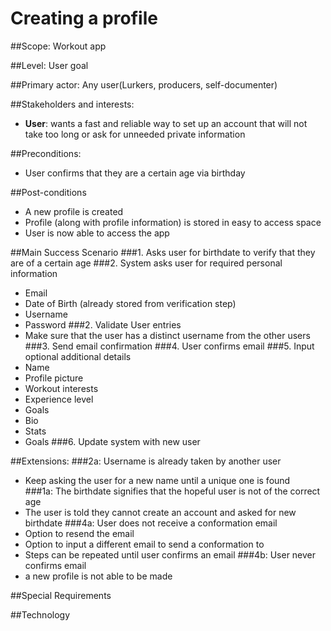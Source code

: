 # Creating a profile 

##Scope: Workout app 

##Level: User goal 

##Primary actor: Any user(Lurkers, producers, self-documenter)

##Stakeholders and interests: 
- **User**: wants a fast and reliable way to set up an account that will 
not take too long or ask for unneeded private information

##Preconditions: 
- User confirms that they are a certain age via birthday

##Post-conditions
- A new profile is created
- Profile (along with profile information) is stored in easy to access space
- User is now able to access the app 

##Main Success Scenario
###1. Asks user for birthdate to verify that they are of a certain age
###2. System asks user for required personal information
  - Email
  - Date of Birth (already stored from verification step)
  - Username
  - Password
###2. Validate User entries
  - Make sure that the user has a distinct username from the other users
###3. Send email confirmation
###4. User confirms email
###5. Input optional additional details
- Name
- Profile picture
- Workout interests
- Experience level
- Goals
- Bio
- Stats
- Goals
###6. Update system with new user

##Extensions: 
###2a: Username is already taken by another user 
- Keep asking the user for a new name until a unique one is found  
###1a: The birthdate signifies that the hopeful user is not of the correct age
- The user is told they cannot create an account and asked for new birthdate
###4a: User does not receive a conformation email 
- Option to resend the email 
- Option to input a different email to send a conformation to
- Steps can be repeated until user confirms an email 
###4b: User never confirms email 
- a new profile is not able to be made

##Special Requirements

##Technology


